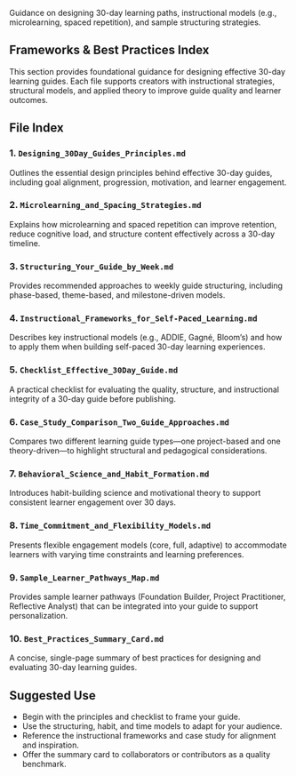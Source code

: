 Guidance on designing 30-day learning paths, instructional models (e.g., microlearning, spaced repetition), and sample structuring strategies.

## Frameworks & Best Practices Index

This section provides foundational guidance for designing effective 30-day learning guides. Each file supports creators with instructional strategies, structural models, and applied theory to improve guide quality and learner outcomes.

## File Index

### 1. `Designing_30Day_Guides_Principles.md`
Outlines the essential design principles behind effective 30-day guides, including goal alignment, progression, motivation, and learner engagement.

### 2. `Microlearning_and_Spacing_Strategies.md`
Explains how microlearning and spaced repetition can improve retention, reduce cognitive load, and structure content effectively across a 30-day timeline.

### 3. `Structuring_Your_Guide_by_Week.md`
Provides recommended approaches to weekly guide structuring, including phase-based, theme-based, and milestone-driven models.

### 4. `Instructional_Frameworks_for_Self-Paced_Learning.md`
Describes key instructional models (e.g., ADDIE, Gagné, Bloom’s) and how to apply them when building self-paced 30-day learning experiences.

### 5. `Checklist_Effective_30Day_Guide.md`
A practical checklist for evaluating the quality, structure, and instructional integrity of a 30-day guide before publishing.

### 6. `Case_Study_Comparison_Two_Guide_Approaches.md`
Compares two different learning guide types—one project-based and one theory-driven—to highlight structural and pedagogical considerations.

### 7. `Behavioral_Science_and_Habit_Formation.md`
Introduces habit-building science and motivational theory to support consistent learner engagement over 30 days.

### 8. `Time_Commitment_and_Flexibility_Models.md`
Presents flexible engagement models (core, full, adaptive) to accommodate learners with varying time constraints and learning preferences.

### 9. `Sample_Learner_Pathways_Map.md`
Provides sample learner pathways (Foundation Builder, Project Practitioner, Reflective Analyst) that can be integrated into your guide to support personalization.

### 10. `Best_Practices_Summary_Card.md`
A concise, single-page summary of best practices for designing and evaluating 30-day learning guides.

## Suggested Use

- Begin with the principles and checklist to frame your guide.
- Use the structuring, habit, and time models to adapt for your audience.
- Reference the instructional frameworks and case study for alignment and inspiration.
- Offer the summary card to collaborators or contributors as a quality benchmark.

